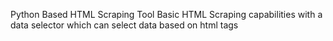 Python Based HTML Scraping Tool 
Basic HTML Scraping capabilities with a data selector which can select data based on html tags


